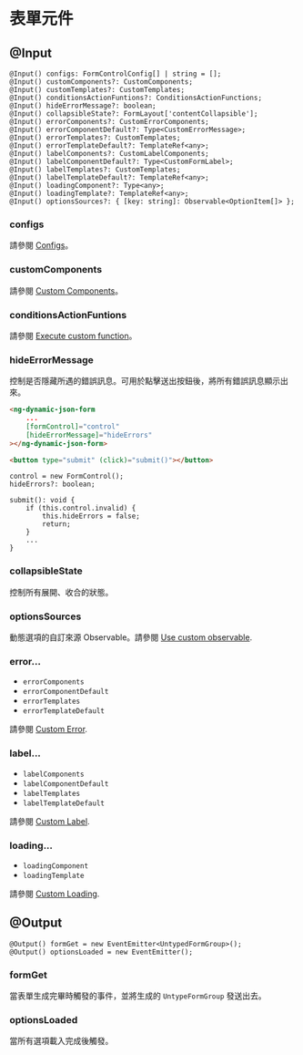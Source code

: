 # 表單元件

## @Input

```tsx
@Input() configs: FormControlConfig[] | string = [];
@Input() customComponents?: CustomComponents;
@Input() customTemplates?: CustomTemplates;
@Input() conditionsActionFuntions?: ConditionsActionFunctions;
@Input() hideErrorMessage?: boolean;
@Input() collapsibleState?: FormLayout['contentCollapsible'];
@Input() errorComponents?: CustomErrorComponents;
@Input() errorComponentDefault?: Type<CustomErrorMessage>;
@Input() errorTemplates?: CustomTemplates;
@Input() errorTemplateDefault?: TemplateRef<any>;
@Input() labelComponents?: CustomLabelComponents;
@Input() labelComponentDefault?: Type<CustomFormLabel>;
@Input() labelTemplates?: CustomTemplates;
@Input() labelTemplateDefault?: TemplateRef<any>;
@Input() loadingComponent?: Type<any>;
@Input() loadingTemplate?: TemplateRef<any>;
@Input() optionsSources?: { [key: string]: Observable<OptionItem[]> };
```

### configs

請參閱 [Configs](../../v8/configs/configs_en.md)。

### customComponents

請參閱 [Custom Components](../../v8/custom-components/custom-components_en.md)。

### conditionsActionFuntions

請參閱 [Execute custom function](../../v8/conditions/conditions_en.md#execute-custom-function)。

### hideErrorMessage

控制是否隱藏所遇的錯誤訊息。可用於點擊送出按鈕後，將所有錯誤訊息顯示出來。

<doc-tab>
<doc-code name="HTML">

<!-- prettier-ignore -->
```html
<ng-dynamic-json-form
	...
	[formControl]="control"
	[hideErrorMessage]="hideErrors"
></ng-dynamic-json-form>

<button type="submit" (click)="submit()"></button>

```

</doc-code>

<doc-code name="TS">

```tsx
control = new FormControl();
hideErrors?: boolean;

submit(): void {
	if (this.control.invalid) {
		this.hideErrors = false;
		return;
	}
	...
}

```

</doc-code>
</doc-tab>

### collapsibleState

控制所有展開、收合的狀態。

### optionsSources

動態選項的自訂來源 Observable。請參閱 [Use custom observable](../../v8/options/options_en.md#use-custom-observable).

### error...

- `errorComponents`
- `errorComponentDefault`
- `errorTemplates`
- `errorTemplateDefault`

請參閱 [Custom Error](../../v8/custom-error/custom-error_en.md).

### label...

- `labelComponents`
- `labelComponentDefault`
- `labelTemplates`
- `labelTemplateDefault`

請參閱 [Custom Label](../../v8/custom-label/custom-label_en.md).

### loading...

- `loadingComponent`
- `loadingTemplate`

請參閱 [Custom Loading](../../v8/custom-loading/custom-loading_en.md).

## @Output

```tsx
@Output() formGet = new EventEmitter<UntypedFormGroup>();
@Output() optionsLoaded = new EventEmitter();
```

### formGet

當表單生成完畢時觸發的事件，並將生成的 `UntypeFormGroup` 發送出去。

### optionsLoaded

當所有選項載入完成後觸發。
